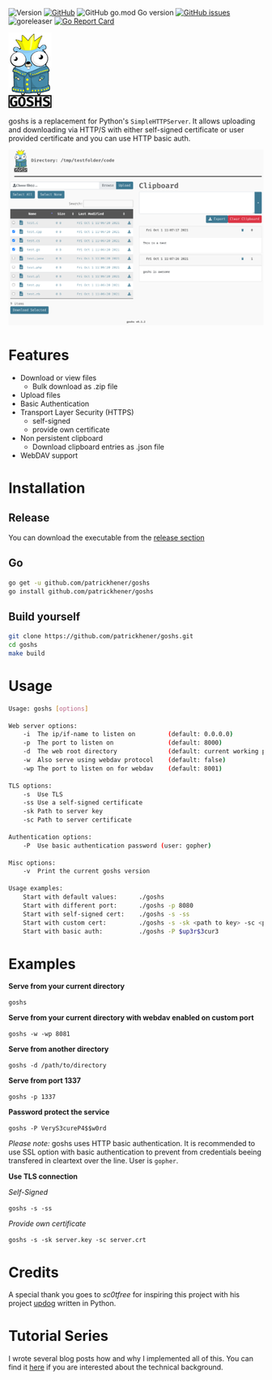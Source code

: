 ![Version](https://img.shields.io/badge/Version-v0.1.3-green)
[![GitHub](https://img.shields.io/github/license/patrickhener/goshs)](https://github.com/patrickhener/goshs/blob/master/LICENSE)
![GitHub go.mod Go version](https://img.shields.io/github/go-mod/go-version/patrickhener/goshs)
[![GitHub issues](https://img.shields.io/github/issues-raw/patrickhener/goshs)](https://github.com/patrickhener/goshs/issues)
![goreleaser](https://github.com/patrickhener/goshs/workflows/goreleaser/badge.svg)
[![Go Report Card](https://goreportcard.com/badge/github.com/patrickhener/goshs)](https://goreportcard.com/report/github.com/patrickhener/goshs)

<img src="https://github.com/patrickhener/image-cdn/blob/main/goshs-logo-github.png" alt="goshs-logo" width="85">

goshs is a replacement for Python's `SimpleHTTPServer`. It allows uploading and downloading via HTTP/S with either self-signed certificate or user provided certificate and you can use HTTP basic auth.

<kbd><img src="https://github.com/patrickhener/image-cdn/blob/main/goshs-screenshot.png" alt="goshs-screenshot"></kbd>

# Features
* Download or view files
  * Bulk download as .zip file
* Upload files
* Basic Authentication
* Transport Layer Security (HTTPS)
  * self-signed
  * provide own certificate
* Non persistent clipboard
  * Download clipboard entries as .json file
* WebDAV support

# Installation

## Release
You can download the executable from the [release section](https://github.com/patrickhener/goshs/releases)

## Go

```bash
go get -u github.com/patrickhener/goshs
go install github.com/patrickhener/goshs
```

## Build yourself

```bash
git clone https://github.com/patrickhener/goshs.git
cd goshs
make build
```

# Usage

```bash
Usage: goshs [options]

Web server options:
	-i	The ip/if-name to listen on			(default: 0.0.0.0)
	-p	The port to listen on				(default: 8000)
	-d	The web root directory				(default: current working path)
	-w	Also serve using webdav protocol	(default: false)
	-wp	The port to listen on for webdav	(default: 8001)

TLS options:
	-s	Use TLS
	-ss	Use a self-signed certificate
	-sk	Path to server key
	-sc	Path to server certificate

Authentication options:
	-P	Use basic authentication password (user: gopher)

Misc options:
	-v	Print the current goshs version

Usage examples:
	Start with default values:		./goshs
	Start with different port:		./goshs -p 8080
	Start with self-signed cert:	./goshs -s -ss
	Start with custom cert:			./goshs -s -sk <path to key> -sc <path to cert>
	Start with basic auth:			./goshs -P $up3r$3cur3
```

# Examples

**Serve from your current directory**

`goshs`

**Serve from your current directory with webdav enabled on custom port**

`goshs -w -wp 8081`

**Serve from another directory**

`goshs -d /path/to/directory`

**Serve from port 1337**

`goshs -p 1337`

**Password protect the service**

`goshs -P VeryS3cureP4$$w0rd`

*Please note:* goshs uses HTTP basic authentication. It is recommended to use SSL option with basic authentication to prevent from credentials beeing transfered in cleartext over the line. User is `gopher`.

**Use TLS connection**

*Self-Signed*

`goshs -s -ss`

*Provide own certificate*

`goshs -s -sk server.key -sc server.crt`

# Credits

A special thank you goes to *sc0tfree* for inspiring this project with his project [updog](https://github.com/sc0tfree/updog) written in Python.

# Tutorial Series

I wrote several blog posts how and why I implemented all of this. You can find it [here](https://hesec.de/tags/goshs/) if you are interested about the technical background.
